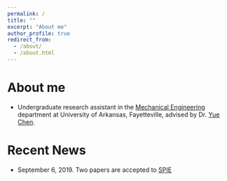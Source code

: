 ```yaml
---
permalink: /
title: ""
excerpt: "About me"
author_profile: true
redirect_from: 
  - /about/
  - /about.html
---
```


About me
======
- Undergraduate research assistant in the [Mechanical Engineering](https://mechanical-engineering.uark.edu/) department at University of Arkansas, Fayetteville, advised by Dr. [Yue Chen](https://mechanical-engineering.uark.edu/Directory/index/uid/yc039/name/Yue+Chen/).


Recent News
======
- September 6, 2019. Two papers are accepted to [SPIE](https://spie.org/PWB/conferencedetails/photodynamic-therapy?SSO=1)
